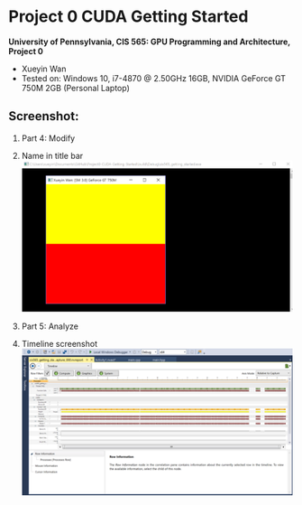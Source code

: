Project 0 CUDA Getting Started
====================

**University of Pennsylvania, CIS 565: GPU Programming and Architecture, Project 0**

* Xueyin Wan
* Tested on: Windows 10, i7-4870 @ 2.50GHz 16GB, NVIDIA GeForce GT 750M 2GB (Personal Laptop)

## Screenshot: 
1. Part 4: Modify
  1. Name in title bar
![](images/example1.PNG)

2. Part 5: Analyze 
  2. Timeline screenshot 
![](images/performance1.PNG)
 

